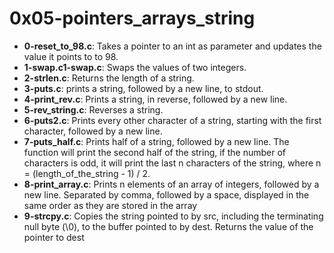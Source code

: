# 0x05-pointers_arrays_string

* **0-reset_to_98.c**: Takes a pointer to an int as parameter and updates the value it points to to 98.
* **1-swap.c1-swap.c**: Swaps the values of two integers.
* **2-strlen.c**: Returns the length of a string.
* **3-puts.c**: prints a string, followed by a new line, to stdout.
* **4-print_rev.c**: Prints a string, in reverse, followed by a new line.
* **5-rev_string.c**: Reverses a string.
* **6-puts2.c**: Prints every other character of a string, starting with the first character, followed by a new line.
* **7-puts_half.c**: Prints half of a string, followed by a new line. The function will print the second half of the string, if the number of characters is odd, it will print the last n characters of the string, where n = (length_of_the_string - 1) / 2.
* **8-print_array.c**: Prints n elements of an array of integers, followed by a new line. Separated by comma, followed by a space, displayed in the same order as they are stored in the array
* **9-strcpy.c**: Copies the string pointed to by src, including the terminating null byte (\0), to the buffer pointed to by dest. Returns the value of the pointer to dest
